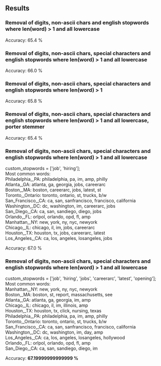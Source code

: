 ## Results

### Removal of digits, non-ascii chars and english stopwords where len(word) > 1 and all lowercase <br>
Accuracy: 65.4 % <br>

### Removal of digits, non-ascii chars, special characters and english stopwords where len(word) > 1 and all lowercase <br>
Accuracy: 66.0 % <br>

### Removal of digits, non-ascii chars, special characters and english stopwords where len(word) > 1 <br>
Accuracy: 65.8 % <br>

### Removal of digits, non-ascii chars, special characters and english stopwords where len(word) > 1 and all lowercase, porter stemmer <br>
Accuracy: 65.4 % <br>

### Removal of digits, non-ascii chars, special characters and english stopwords where len(word) > 1 and all lowercase <br>
custom_stopwords = ['job', 'hiring']; <br>
Most common words: <br>
Philadelphia,_PA: philadelphia, pa, im, amp, philly <br>
Atlanta,_GA: atlanta, ga, georgia, jobs, careerarc <br>
Boston,_MA: boston, careerarc, jobs, latest, st <br>
Toronto,_Ontario: toronto, ontario, st, trucks, b/w <br>
San_Francisco,_CA: ca, san, sanfrancisco, francisco, california <br>
Washington,_DC: dc, washington, im, careerarc, jobs <br>
San_Diego,_CA: ca, san, sandiego, diego, jobs <br>
Orlando,_FL: orlpol, orlando, opd, fl, amp <br>
Manhattan,_NY: new, york, ny, nyc, newyork <br>
Chicago,_IL: chicago, il, im, jobs, careerarc <br>
Houston,_TX: houston, tx, jobs, careerarc, latest <br>
Los_Angeles,_CA: ca, los, angeles, losangeles, jobs <br>

Accuracy: 67.0 % <br>

### Removal of digits, non-ascii chars, special characters and english stopwords where len(word) > 1 and all lowercase <br>
custom_stopwords = ['job', 'hiring', 'jobs', 'careerarc', 'latest', 'opening']; <br>
Most common words: <br>
Manhattan,_NY: new, york, ny, nyc, newyork <br>
Boston,_MA: boston, st, report, massachusetts, see <br>
Atlanta,_GA: atlanta, ga, georgia, im, amp <br>
Chicago,_IL: chicago, il, im, illinois, amp <br>
Houston,_TX: houston, tx, click, nursing, texas <br>
Philadelphia,_PA: philadelphia, pa, im, amp, philly <br>
Toronto,_Ontario: toronto, ontario, st, trucks, b/w <br>
San_Francisco,_CA: ca, san, sanfrancisco, francisco, california <br>
Washington,_DC: dc, washington, im, day, amp <br>
Los_Angeles,_CA: ca, los, angeles, losangeles, hollywood <br>
Orlando,_FL: orlpol, orlando, opd, fl, amp <br>
San_Diego,_CA: ca, san, sandiego, diego, im <br>

Accuracy: **67.19999999999999 %**
